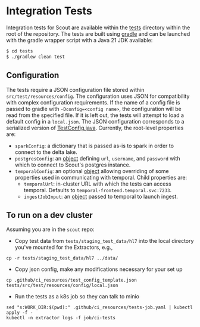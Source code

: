 # Integration Tests

Integration tests for Scout are available within the [tests](../../tests) directory within the root of the repository. The tests are built
using [gradle](https://gradle.org/) and can be launched with the gradle wrapper script with a Java 21 JDK available:

```bash
$ cd tests
$ ./gradlew clean test
```

## Configuration

The tests require a JSON configuration file stored within `src/test/resources/config`. The configuration uses JSON
for compatibility with complex configuration requirements. If the name of a config file is passed to gradle with
`-Dconfig=<config name>`, the configuration will be read from the specified file. If it is left out, the tests will
attempt to load a default config in a `local.json`. The JSON configuration corresponds to a serialized version of
[TestConfig.java](../../tests/src/test/java/edu/washu/tag/TestConfig.java). Currently, the root-level properties are:
* `sparkConfig`: a dictionary that is passed as-is to spark in order to connect to the delta lake.
* `postgresConfig`: an [object](../../tests/src/test/java/edu/washu/tag/DatabaseConfig.java) defining `url`, `username`, and `password` with which to connect to Scout's postgres instance.
* `temporalConfig`: an optional [object](../../tests/src/test/java/edu/washu/tag/TemporalConfig.java) allowing overriding of some properties used in communicating with temporal. Child properties are:
    * `temporalUrl`: in-cluster URL with which the tests can access temporal. Defaults to `temporal-frontend.temporal.svc:7233`.
    * `ingestJobInput`: an [object](../../tests/src/test/java/edu/washu/tag/model/IngestJobInput.java) passed to temporal to launch ingest.

## To run on a dev cluster

Assuming you are in the `scout` repo:
* Copy test data from `tests/staging_test_data/hl7` into the local directory you've mounted for the Extractors, e.g.,
```
cp -r tests/staging_test_data/hl7 ../data/
```
* Copy json config, make any modifications necessary for your set up
```
cp .github/ci_resources/test_config_template.json tests/src/test/resources/config/local.json
```
* Run the tests as a k8s job so they can talk to minio
```
sed "s:WORK_DIR:$(pwd):" .github/ci_resources/tests-job.yaml | kubectl apply -f -
kubectl -n extractor logs -f job/ci-tests
```
